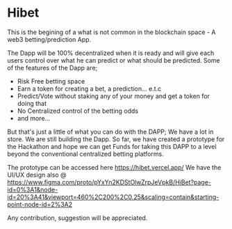 # Hibet

This is the begining of a what is not common in the blockchain space - A web3 betting/prediction App.

The Dapp will be 100% decentralized when it is ready and will give each users control over what he can predict or what should be predicted.
Some of the features of the Dapp are;
- Risk Free betting space
- Earn a token for creating a bet, a prediction... e.t.c
- Predict/Vote without staking any of your money and get a token for doing that
- No Centralized control of the betting odds
- and more...

But that's just a little of what you can do with the DAPP; We have a lot in store.
We are still building the Dapp. So far, we have created a prototype for the Hackathon and hope we can get Funds for taking this DAPP to a level beyond the conventional centralized betting platforms.

The prototype can be accessed here https://hibet.vercel.app/
We have the UI/UX design also @ https://www.figma.com/proto/pYxYn2KDStOlwZrpJeVpkB/HiBet?page-id=0%3A1&node-id=20%3A41&viewport=460%2C200%2C0.25&scaling=contain&starting-point-node-id=2%3A2

Any contribution, suggestion will be appreciated.
